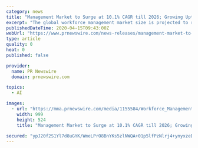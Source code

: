```yaml
---
category: news
title: "Management Market to Surge at 10.1% CAGR till 2026; Growing Uptake of AI-powered Software to Foster Promising Prospects: Fortune Business Insights™"
excerpt: "The global workforce management market size is projected to reach USD 5.25 billion by 2026, exhibiting a CAGR of 10.1% during the"
publishedDateTime: 2020-04-15T09:43:00Z
webUrl: "https://www.prnewswire.com/news-releases/management-market-to-surge-at-10-1-cagr-till-2026-growing-uptake-of-ai-powered-software-to-foster-promising-prospects-fortune-business-insights-301040886.html"
type: article
quality: 0
heat: 0
published: false

provider:
  name: PR Newswire
  domain: prnewswire.com

topics:
  - AI

images:
  - url: "https://mma.prnewswire.com/media/1155584/Workforce_Management.jpg?p=facebook"
    width: 999
    height: 524
    title: "Management Market to Surge at 10.1% CAGR till 2026; Growing Uptake of AI-powered Software to Foster Promising Prospects: Fortune Business Insights™"

secured: "ypJ20f2S1Yl7d8uGYK/WmeLPrO8BnYKs5zlNWQA+01p5lfPzNlrj4+ynyxzeD9rkWvB5Rl//wZrmT7J+xjdwRX+2ACaCXpPglF2GoPaKSzRYOT7w4QpuxsI4GZ5nzHTR/GAXNhgUvKtZa1Lb3TBGc0uO1P6+MWSOpxnAGPKifBvRtr+B5DxWLgG2bXlniB6G3sC3zKgz6016VZhKHNQTtuVih2LdKBpHjvbcVM4z+plJyul39j942FTll3i7FQ5W4XlXnv2SI+rtMgqoX3kGQ1Jx5vGs4ncTeZ0RuD3leaGz24nOa3nwiD7s0SdWi+8l;yEfiPPLXgQHjs3j8ZSO+7A=="
---
```


